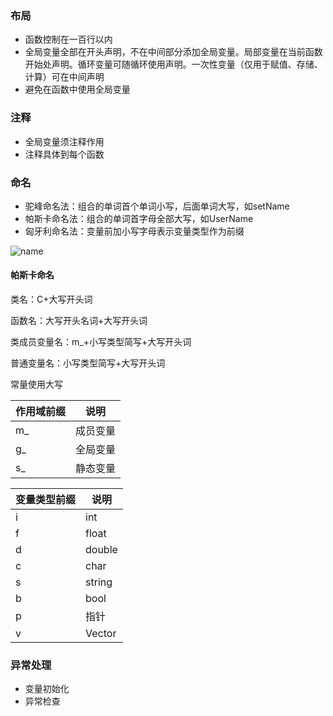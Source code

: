 ### 布局

- 函数控制在一百行以内
- 全局变量全部在开头声明，不在中间部分添加全局变量。局部变量在当前函数开始处声明。循环变量可随循环使用声明。一次性变量（仅用于赋值、存储、计算）可在中间声明
- 避免在函数中使用全局变量

### 注释

- 全局变量须注释作用
- 注释具体到每个函数



### 命名

- 驼峰命名法：组合的单词首个单词小写，后面单词大写，如setName
- 帕斯卡命名法：组合的单词首字母全部大写，如UserName
- 匈牙利命名法：变量前加小写字母表示变量类型作为前缀

![name](D:\Acer\文档\GitBook\picture\name.png)



#### 帕斯卡命名

类名：C+大写开头词

函数名：大写开头名词+大写开头词

类成员变量名：m_+小写类型简写+大写开头词

普通变量名：小写类型简写+大写开头词

常量使用大写



| 作用域前缀 | 说明     |
| ---------- | -------- |
| m_         | 成员变量 |
| g_         | 全局变量 |
| s_         | 静态变量 |



| 变量类型前缀 | 说明   |
| ------------ | ------ |
| i            | int    |
| f            | float  |
| d            | double |
| c            | char   |
| s            | string |
| b            | bool   |
| p            | 指针   |
| v            | Vector |



### 异常处理

- 变量初始化
- 异常检查